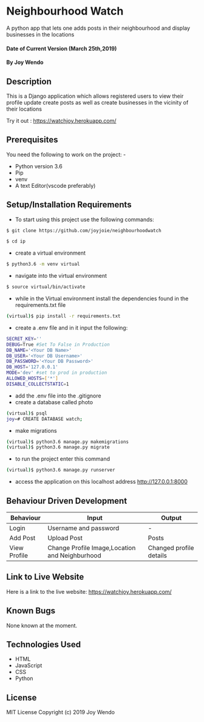 # Neighbourhood Watch

A python app that lets one adds posts in their neighbourhood and display businesses in the locations

#### Date of Current Version (March 25th,2019)
#### By **Joy Wendo**
## Description
This is a Django application which allows registered users to view their profile update create posts as well as create businesses in the vicinity of their locations

Try it out : <https://watchjoy.herokuapp.com/>
## Prerequisites
You need the following to work on the project: -
* Python version 3.6 
* Pip 
* venv 
* A text Editor(vscode preferably)
## Setup/Installation Requirements
* To start using this project use the following commands:
```bash
$ git clone https://github.com/joyjoie/neighbourhoodwatch
```
```bash
$ cd ip
```
* create a virtual environment
```bash
$ python3.6 -m venv virtual
```
* navigate into the virtual environment
```bash
$ source virtual/bin/activate
```
* while in the Virtual environment install the dependencies found in the  requirements.txt file
```bash
(virtual)$ pip install -r requirements.txt
```
* create a .env file and in it input the following:
```bash
SECRET_KEY=''
DEBUG=True #Set To False in Production
DB_NAME='<Your DB Name>'
DB_USER='<Your DB Username>'
DB_PASSWORD='<Your DB Password>'
DB_HOST='127.0.0.1'
MODE='dev' #set to prod in production
ALLOWED_HOSTS=['*']
DISABLE_COLLECTSTATIC=1
```
* add the .env file into the .gitignore
* create a database called photo
```bash
(virtual)$ psql
joy=# CREATE DATABASE watch;
```
* make migrations
```bash
(virtual)$ python3.6 manage.py makemigrations
(virtual)$ python3.6 manage.py migrate
```
* to run the project enter this command
```bash
(virtual)$ python3.6 manage.py runserver
```
* access the application on this localhost address http://127.0.0.1:8000
## Behaviour Driven Development
|  Behaviour |  Input  |  Output |
|------------|---------|---------|
| Login | Username and password | - |
|Add Post| Upload Post |Posts|
|View Profile|Change Profile Image,Location and Neighburhood| Changed profile details|Business Profile|Add business email and name|Business Name and Neighbourhood|

## Link to Live Website 
Here is a link to the live website: <https://watchjoy.herokuapp.com/>
## Known Bugs
None known at the moment.
## Technologies Used
* HTML
* JavaScript
* CSS
* Python
## License
MIT License
Copyright (c) 2019 Joy Wendo